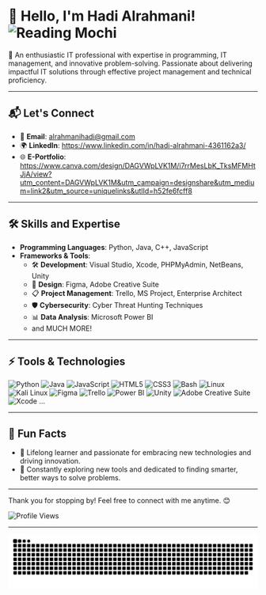 # 👋 Hello, I'm Hadi Alrahmani! <img src="https://media.giphy.com/media/03VF5F34AXj8HuezBZ/giphy.gif" alt="Reading Mochi" width="75">



🚀 An enthusiastic IT professional with expertise in programming, IT management, and innovative problem-solving. Passionate about delivering impactful IT solutions through effective project management and technical proficiency.

---

## 📬 Let's Connect
- 📧 **Email**: alrahmanihadi@gmail.com
- 🌍 **LinkedIn**: https://www.linkedin.com/in/hadi-alrahmani-4361162a3/
- 🌐 **E-Portfolio**: https://www.canva.com/design/DAGVWpLVK1M/i7rrMesLbK_TksMFMHtJjA/view?utm_content=DAGVWpLVK1M&utm_campaign=designshare&utm_medium=link2&utm_source=uniquelinks&utlId=h52fe6fcff8

---

## 🛠️ Skills and Expertise
- **Programming Languages**: Python, Java, C++, JavaScript
- **Frameworks & Tools**:
  - 🛠️ **Development**: Visual Studio, Xcode, PHPMyAdmin, NetBeans, Unity
  - 🎨 **Design**: Figma, Adobe Creative Suite
  - 📋 **Project Management**: Trello, MS Project, Enterprise Architect
  - 🛡️ **Cybersecurity**: Cyber Threat Hunting Techniques
  - 📊 **Data Analysis**: Microsoft Power BI
  - and MUCH MORE!

---

## ⚡ Tools & Technologies
![Python](https://img.shields.io/badge/-Python-3776AB?logo=python&logoColor=white)
![Java](https://img.shields.io/badge/-Java-007396?logo=java&logoColor=white)
![JavaScript](https://img.shields.io/badge/-JavaScript-F7DF1E?logo=javascript&logoColor=black)
![HTML5](https://img.shields.io/badge/-HTML5-E34F26?logo=html5&logoColor=white)
![CSS3](https://img.shields.io/badge/-CSS3-1572B6?logo=css3&logoColor=white)
![Bash](https://img.shields.io/badge/-Bash-4EAA25?logo=gnu-bash&logoColor=white)
![Linux](https://img.shields.io/badge/-Linux-FCC624?logo=linux&logoColor=black)
![Kali Linux](https://img.shields.io/badge/-Kali%20Linux-557C94?logo=kali-linux&logoColor=white)
![Figma](https://img.shields.io/badge/-Figma-F24E1E?logo=figma&logoColor=white)
![Trello](https://img.shields.io/badge/-Trello-0079BF?logo=trello&logoColor=white)
![Power BI](https://img.shields.io/badge/-PowerBI-F2C811?logo=powerbi&logoColor=black)
![Unity](https://img.shields.io/badge/-Unity-000000?logo=unity&logoColor=white)
![Adobe Creative Suite](https://img.shields.io/badge/-Adobe-FF0000?logo=adobe&logoColor=white)
![Xcode](https://img.shields.io/badge/-Xcode-1575F9?logo=xcode&logoColor=white) ...

---

## 🎉 Fun Facts
- 🌱 Lifelong learner and passionate for embracing new technologies and driving innovation.
- 🚀 Constantly exploring new tools and dedicated to finding smarter, better ways to solve problems.

---

Thank you for stopping by! Feel free to connect with me anytime. 😊

![Profile Views](https://hits.seeyoufarm.com/api/count/incr/badge.svg?url=github.com/hadiAlrahmani/hadiAlrahmani&count_bg=%2379C83D&title_bg=%23555555&icon=&icon_color=%23E7E7E7&title=Profile%20Views&edge_flat=false)

---

<picture>
  <source media="(prefers-color-scheme: dark)" srcset="https://raw.githubusercontent.com/hadiAlrahmani/hadiAlrahmani/output/github-snake-dark.svg" />
  <source media="(prefers-color-scheme: light)" srcset="https://raw.githubusercontent.com/hadiAlrahmani/hadiAlrahmani/output/github-snake.svg" />
  <img alt="github-snake" src="https://raw.githubusercontent.com/hadiAlrahmani/hadiAlrahmani/output/github-snake.svg" />
</picture>

